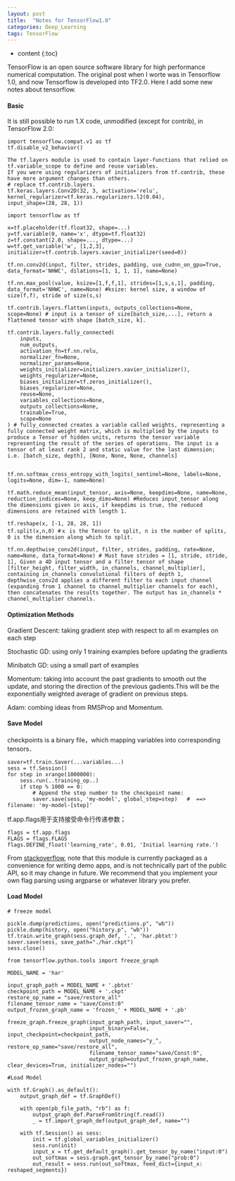 ```yaml
---
layout: post
title:  "Notes for TensorFlow1.0"
categories: Deep_Learning
tags: TensorFlow
--- 
```


* content
{:toc}

TensorFlow is an open source software library for high performance numerical computation. The original post when I worte was in Tensorflow 1.0, and now Tensorflow is developed into TF2.0. Here I add some new notes about tensorflow.





#### **Basic**

It is still possible to run 1.X code, unmodified (except for contrib), in TensorFlow 2.0:

```
import tensorflow.compat.v1 as tf
tf.disable_v2_behavior()

The tf.layers module is used to contain layer-functions that relied on tf.variable_scope to define and reuse variables.
If you were using regularizers of initializers from tf.contrib, these have more argument changes than others.
# replace tf.contrib.layers.
tf.keras.layers.Conv2D(32, 3, activation='relu', kernel_regularizer=tf.keras.regularizers.l2(0.04),                input_shape=(28, 28, 1))
```

```
import tensorflow as tf

x=tf.placeholder(tf.float32, shape=...)
y=tf.variable(0, name='x', dtype=tf.float32)
z=tf.constant(2.0, shape=..., dtype=...)
w=tf.get_variable('w', [1,2,3], initializer=tf.contrib.layers.xavier_initializer(seed=0))

tf.nn.conv2d(input, filter, strides, padding, use_cudnn_on_gpu=True, data_format='NHWC', dilations=[1, 1, 1, 1], name=None)

tf.nn.max_pool(value, ksize=[1,f,f,1], strides=[1,s,s,1], padding, data_format='NHWC', name=None) #ksize: kernel size, a window of size(f,f), stride of size(s,s)

tf.contrib.layers.flatten(inputs, outputs_collections=None, scope=None) # input is a tensor of size[batch_size,...], return a flattened tensor with shape [batch_size, k].

tf.contrib.layers.fully_connected(
    inputs,
    num_outputs,
    activation_fn=tf.nn.relu,
    normalizer_fn=None,
    normalizer_params=None,
    weights_initializer=initializers.xavier_initializer(),
    weights_regularizer=None,
    biases_initializer=tf.zeros_initializer(),
    biases_regularizer=None,
    reuse=None,
    variables_collections=None,
    outputs_collections=None,
    trainable=True,
    scope=None
) # fully_connected creates a variable called weights, representing a fully connected weight matrix, which is multiplied by the inputs to produce a Tensor of hidden units, returns the tensor variable representing the result of the series of operations. The input is a tensor of at least rank 2 and static value for the last dimension; i.e. [batch_size, depth], [None, None, None, channels]


tf.nn.softmax_cross_entropy_with_logits(_sentinel=None, labels=None, logits=None, dim=-1, name=None)

tf.math.reduce_mean(input_tensor, axis=None, keepdims=None, name=None, reduction_indices=None, keep_dims=None) #Reduces input_tensor along the dimensions given in axis, if keepdims is true, the reduced dimensions are retained with length 1.

tf.reshape(x, [-1, 28, 28, 1])
tf.split(x,n,0) #ｘ is the Tensor to split, n is the number of splits, 0 is the dimension along which to split.

tf.nn.depthwise_conv2d(input, filter, strides, padding, rate=None, name=None, data_format=None) # Must have strides = [1, stride, stride, 1], Given a 4D input tensor and a filter tensor of shape [filter_height, filter_width, in_channels, channel_multiplier], containing in_channels convolutional filters of depth 1, depthwise_conv2d applies a different filter to each input channel (expanding from 1 channel to channel_multiplier channels for each), then concatenates the results together. The output has in_channels * channel_multiplier channels.
```
#### **Optimization Methods**

Gradient Descent: taking gradient step with respect to all m examples on each step

Stochastic GD: using only 1 training examples before updating the gradients

Minibatch GD: using a small part of examples

Momentum: taking into account the past gradients to smooth out the update, and storing the direction of the previous gadients.This will be the exponentially weighted average of gradient on previous steps.

Adam: combing ideas from RMSProp and Momentum.

#### **Save Model**

checkpoints is a binary file，which mapping variables into corresponding tensors．

```
saver=tf.train.Saver(...variables...)
sess = tf.Session()
for step in xrange(1000000):
    sess.run(..training_op..)
    if step % 1000 == 0:
        # Append the step number to the checkpoint name:
        saver.save(sess, 'my-model', global_step=step)   #  ==> filename: 'my-model-[step]'
```

tf.app.flags用于支持接受命令行传递参数；
```
flags = tf.app.flags
FLAGS = flags.FLAGS
flags.DEFINE_float('learning_rate', 0.01, 'Initial learning rate.')
```
From [stackoverflow](https://stackoverflow.com/questions/33932901/whats-the-purpose-of-tf-app-flags-in-tensorflow), note that this module is currently packaged as a convenience for writing demo apps, and is not technically part of the public API, so it may change in future. We recommend that you implement your own flag parsing using argparse or whatever library you prefer.

#### **Load Model**
```
# freeze model

pickle.dump(predictions, open("predictions.p", "wb"))
pickle.dump(history, open("history.p", "wb"))
tf.train.write_graph(sess.graph_def, '.', 'har.pbtxt')
saver.save(sess, save_path="./har.ckpt")
sess.close()

from tensorflow.python.tools import freeze_graph

MODEL_NAME = 'har'

input_graph_path = MODEL_NAME + '.pbtxt'
checkpoint_path = MODEL_NAME + '.ckpt'
restore_op_name = "save/restore_all"
filename_tensor_name = "save/Const:0"
output_frozen_graph_name = 'frozen_' + MODEL_NAME + '.pb'

freeze_graph.freeze_graph(input_graph_path, input_saver="",
                          input_binary=False, input_checkpoint=checkpoint_path,
                          output_node_names="y_", restore_op_name="save/restore_all",
                          filename_tensor_name="save/Const:0",
                          output_graph=output_frozen_graph_name, clear_devices=True, initializer_nodes="")

#Load Model

with tf.Graph().as_default():
    output_graph_def = tf.GraphDef()

    with open(pb_file_path, "rb") as f:
        output_graph_def.ParseFromString(f.read())
        _ = tf.import_graph_def(output_graph_def, name="")

    with tf.Session() as sess:
        init = tf.global_variables_initializer()
        sess.run(init)
        input_x = tf.get_default_graph().get_tensor_by_name("input:0")
        out_softmax = sess.graph.get_tensor_by_name("prob:0")
        out_result = sess.run(out_softmax, feed_dict={input_x: reshaped_segments})
```